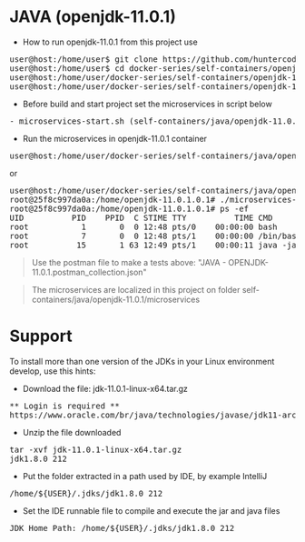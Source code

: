 # JAVA (openjdk-11.0.1)

- How to run openjdk-11.0.1 from this project use

<pre>
user@host:/home/user$ git clone https://github.com/huntercodexs/docker-series.git .
user@host:/home/user$ cd docker-series/self-containers/openjdk-11.0.1
user@host:/home/user/docker-series/self-containers/openjdk-11.0.1$ docker-compose up --build
user@host:/home/user/docker-series/self-containers/openjdk-11.0.1$ docker-compose start
</pre>

- Before build and start project set the microservices in script below

<pre>
- microservices-start.sh (self-containers/java/openjdk-11.0.1/microservices/microservices-start.sh)
</pre>

- Run the microservices in openjdk-11.0.1 container

<pre>
user@host:/home/user/docker-series/self-containers/java/openjdk-11.0.1$ docker exec -it openjdk-11.0.1 ./microservices-start.sh
</pre>

or

<pre>
user@host:/home/user/docker-series/self-containers/java/openjdk-11.0.1$ docker exec -it openjdk-11.0.1 /bin/bash
root@25f8c997da0a:/home/openjdk-11.0.1.0.1# ./microservices-start.sh
root@25f8c997da0a:/home/openjdk-11.0.1.0.1# ps -ef
UID          PID    PPID  C STIME TTY          TIME CMD
root           1       0  0 12:48 pts/0    00:00:00 bash
root           7       0  0 12:48 pts/1    00:00:00 /bin/bash
root          15       1 63 12:49 pts/1    00:00:11 java -jar SIMPLE-API-USERS-0.0.1-SNAPSHOT.jar
</pre>

> Use the postman file to make a tests above: "JAVA - OPENJDK-11.0.1.postman_collection.json"

> The microservices are localized in this project on folder self-containers/java/openjdk-11.0.1/microservices


# Support

To install more than one version of the JDKs in your Linux environment develop, use this hints:

- Download the file: jdk-11.0.1-linux-x64.tar.gz
<pre>
** Login is required **
https://www.oracle.com/br/java/technologies/javase/jdk11-archive-downloads.html
</pre>

- Unzip the file downloaded
<pre>
tar -xvf jdk-11.0.1-linux-x64.tar.gz
jdk1.8.0_212
</pre>

- Put the folder extracted in a path used by IDE, by example IntelliJ
<pre>
/home/${USER}/.jdks/jdk1.8.0_212
</pre>

- Set the IDE runnable file to compile and execute the jar and java files
<pre>
JDK Home Path: /home/${USER}/.jdks/jdk1.8.0_212
</pre>

